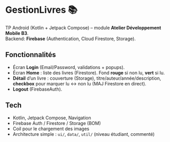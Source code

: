 # GestionLivres 📚

TP Android (Kotlin + Jetpack Compose) – module **Atelier Développement Mobile B3**.  
Backend: **Firebase** (Authentication, Cloud Firestore, Storage).

## Fonctionnalités
- Écran **Login** (Email/Password, validations + popups).
- Écran **Home** : liste des livres (Firestore). Fond **rouge** si non lu, **vert** si lu.
- **Détail** d’un livre : couverture (Storage), titre/auteur/année/description, **checkbox** pour marquer lu ↔ non lu (MAJ Firestore en direct).
- **Logout** (FirebaseAuth).

## Tech
- Kotlin, Jetpack Compose, Navigation
- Firebase Auth / Firestore / Storage (BOM)
- Coil pour le chargement des images
- Architecture simple : `ui/`, `data/`, `util/` (niveau étudiant, commenté)


  
